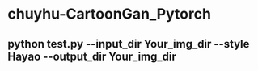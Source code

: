# chuyhu-CartoonGan_Pytorch

## python test.py --input_dir Your_img_dir --style Hayao --output_dir Your_img_dir